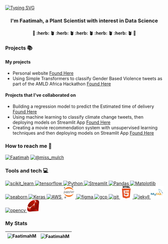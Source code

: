 [![Typing SVG](https://readme-typing-svg.demolab.com?font=sans-serif&size=40&pause=1000&color=35CC40&background=51929000&center=true&vCenter=true&width=435&lines=+++++++++++++++++++WELCOME!+%F0%9F%A4%96)](https://git.io/typing-svg)

<h3 align="center"> I'm Faatimah, a Plant Scientist with interest in Data Science </h1>
<h4 align="center"> 🌵 :herb: 🪴 :herb: 🪴 :herb: 🪴 :herb: 🪴 :herb: 🪴 🌵 </h3>


### Projects :books:
#### My projects 
* Personal website [Found Here](https://data-mulcher.netlify.app/)
* Using Simple Transformers to classify Gender Based Violence tweets as part of the AMLD Africa Hackathon [Found Here](https://github.com/FaatimahM/Tweet_classification_simpletransformers)

#### Projects that I've collaborated on 
* Building a regression model to predict the Estimated time of delivery [Found Here](https://github.com/Mangalis0/Zindi-Regression-Hackathon)
* Using machine learning to classify climate change tweets, then deploying models on Streamlit App [Found Here](https://github.com/FaatimahM/unsup-streamlit-app1)
* Creating a movie recommendation system with unsupervised learning techniques and then deploying models on Streamlit App [Found Here](https://github.com/FaatimahM/unsup-streamlit-app1)


### How to reach me :speech_balloon:
<a href="https://www.linkedin.com/in/faatimah-mansoor/" target="blank"><img align="center" src="https://cdn.jsdelivr.net/npm/simple-icons@3.0.1/icons/linkedin.svg" alt="Faatimah" height="30" width="40" /></a>
<a href="https://www.instagram.com/miss_mulch/?hl=en" target="blank"><img align="center" src="https://cdn.jsdelivr.net/npm/simple-icons@3.0.1/icons/instagram.svg" alt="@miss_mulch" height="30" width="40" /></a>


### Tools and tech :computer:
</a> <a href="https://scikit-learn.org/" target="_blank"> <img src="https://upload.wikimedia.org/wikipedia/commons/0/05/Scikit_learn_logo_small.svg" alt="scikit_learn" width="40" height="40"/> </a>
<a href="https://www.tensorflow.org" target="_blank"> <img src="https://www.vectorlogo.zone/logos/tensorflow/tensorflow-icon.svg" alt="tensorflow" width="40" height="40"/> </a> 
<a href="https://www.python.org/" target="_blank"> <img src="https://upload.wikimedia.org/wikipedia/commons/c/c3/Python-logo-notext.svg" alt="Python" width="40" height="40"/> </a> 
<a href="https://www.python.org/" target="_blank"> <img src="https://miro.medium.com/max/1400/0*7mUI9yTv9TUXCco3" alt="Streamlit" width="40" height="40"/> </a> 
<a href="https://pandas.pydata.org/" target="_blank"> <img src="https://encrypted-tbn0.gstatic.com/images?q=tbn%3AANd9GcRXCDD7q7wCVdRNtROzgtARnDThPmab6k2x7Q&usqp=CAU" alt="Pandas" width="40" height="40"/> </a>
<a href="https://matplotlib.org/" target="_blank"> <img src="https://upload.wikimedia.org/wikipedia/commons/thumb/0/01/Created_with_Matplotlib-logo.svg/128px-Created_with_Matplotlib-logo.svg.png" alt="Matplotlib" width="40" height="40"/> </a>
<a href="https://seaborn.pydata.org/" target="_blank" rel="noreferrer"> <img src="https://seaborn.pydata.org/_images/logo-mark-lightbg.svg" alt="seaborn" width="40" height="40"/> </a> 
<a href="https://keras.io/" target="_blank"> <img src="https://upload.wikimedia.org/wikipedia/commons/thumb/a/ae/Keras_logo.svg/240px-Keras_logo.svg.png" alt="Keras" width="40" height="40"/> </a>
<a href="https://aws.amazon.com/" target="_blank"> <img src="https://upload.wikimedia.org/wikipedia/commons/thumb/5/5c/AWS_Simple_Icons_AWS_Cloud.svg/1024px-AWS_Simple_Icons_AWS_Cloud.svg.png" alt="AWS" width="40" height="40"/> </a>
<a href="https://jupyter.org/" target="_blank"> <img src="https://raw.githubusercontent.com/github/explore/master/topics/jupyter-notebook/jupyter-notebook.png" alt="Jupyter Notebook" width="40" height="40"/> </a>
<a href="https://www.figma.com/" target="_blank" rel="noreferrer"> <img src="https://www.vectorlogo.zone/logos/figma/figma-icon.svg" alt="figma" width="40" height="40"/> </a> 
<a href="https://cloud.google.com" target="_blank" rel="noreferrer"> <img src="https://www.vectorlogo.zone/logos/google_cloud/google_cloud-icon.svg" alt="gcp" width="40" height="40"/> </a> 
<a href="https://git-scm.com/" target="_blank" rel="noreferrer"> <img src="https://www.vectorlogo.zone/logos/git-scm/git-scm-icon.svg" alt="git" width="40" height="40"/> </a> <a href="https://www.w3.org/html/" target="_blank" rel="noreferrer"> <img src="https://raw.githubusercontent.com/devicons/devicon/master/icons/html5/html5-original-wordmark.svg" alt="html5" width="40" height="40"/> </a> 
<a href="https://jekyllrb.com/" target="_blank" rel="noreferrer"> <img src="https://www.vectorlogo.zone/logos/jekyllrb/jekyllrb-icon.svg" alt="jekyll" width="40" height="40"/> </a> 
<a href="https://www.mysql.com/" target="_blank" rel="noreferrer"> <img src="https://raw.githubusercontent.com/devicons/devicon/master/icons/mysql/mysql-original-wordmark.svg" alt="mysql" width="40" height="40"/> </a> 
<a href="https://opencv.org/" target="_blank" rel="noreferrer"> <img src="https://www.vectorlogo.zone/logos/opencv/opencv-icon.svg" alt="opencv" width="40" height="40"/> </a> 
<a href="https://www.ruby-lang.org/en/" target="_blank" rel="noreferrer"> <img src="https://raw.githubusercontent.com/devicons/devicon/master/icons/ruby/ruby-original.svg" alt="ruby" width="40" height="40"/> </a> 


### My Stats 
 <img align="left" src="https://github-readme-stats.vercel.app/api/top-langs/?username=FaatimahM&layout=compact" alt="FaatimahM" />|<img align="center" src="https://github-readme-stats.vercel.app/api?username=FaatimahM&show_icons=true" alt="FaatimahM" />
|--|--|
<!--
![Visitors](https://api.visitorbadge.io/api/visitors?path=FaatimahM%2FFaatimahM&labelColor=%232ccce4&countColor=%23697689)
**FaatimahM/FaatimahM** is a ✨ _special_ ✨ repository because its `README.md` (this file) appears on your GitHub profile.

Here are some ideas to get you started:

- 🔭 I’m currently working on ...
- 🌱 I’m currently learning ...
- 👯 I’m looking to collaborate on ...
- 🤔 I’m looking for help with ...
- 💬 Ask me about ...
- 📫 How to reach me: ...
- 😄 Pronouns: ...
- ⚡ Fun fact: ...
-->
